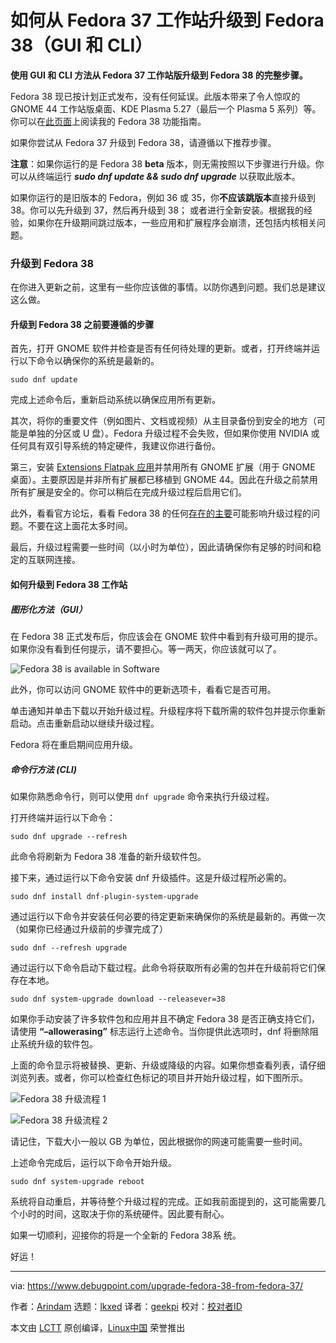 [#]: subject: "How to Upgrade to Fedora 38 from Fedora 37 Workstation (GUI and CLI)"
[#]: via: "https://www.debugpoint.com/upgrade-fedora-38-from-fedora-37/"
[#]: author: "Arindam https://www.debugpoint.com/author/admin1/"
[#]: collector: "lkxed"
[#]: translator: "geekpi"
[#]: reviewer: " "
[#]: publisher: " "
[#]: url: " "

如何从 Fedora 37 工作站升级到 Fedora 38（GUI 和 CLI）
======

**使用 GUI 和 CLI 方法从 Fedora 37 工作站版升级到 Fedora 38 的完整步骤。**

Fedora 38 现已按计划正式发布，没有任何延误。此版本带来了令人惊叹的 GNOME 44 工作站版桌面、KDE Plasma 5.27（最后一个 Plasma 5 系列）等。你可以在[此页面][1]上阅读我的 Fedora 38 功能指南。

如果你尝试从 Fedora 37 升级到 Fedora 38，请遵循以下推荐步骤。

**注意**：如果你运行的是 Fedora 38 **beta** 版本，则无需按照以下步骤进行升级。你可以从终端运行 _**sudo dnf update && sudo dnf upgrade**_ 以获取此版本。

如果你运行的是旧版本的 Fedora，例如 36 或 35，你**不应该跳版本**直接升级到 38。你可以先升级到 37，然后再升级到 38； 或者进行全新安装。根据我的经验，如果你在升级期间跳过版本，一些应用和扩展程序会崩溃，还包括内核相关问题。

### 升级到 Fedora 38

在你进入更新之前，这里有一些你应该做的事情。以防你遇到问题。我们总是建议这么做。

#### 升级到 Fedora 38 之前要遵循的步骤

首先，打开 GNOME 软件并检查是否有任何待处理的更新。或者，打开终端并运行以下命令以确保你的系统是最新的。

```
sudo dnf update
```

完成上述命令后，重新启动系统以确保应用所有更新。

其次，将你的重要文件（例如图片、文档或视频）从主目录备份到安全的地方（可能是单独的分区或 U 盘）。Fedora 升级过程不会失败，但如果你使用 NVIDIA 或任何具有双引导系统的特定硬件，我建议你进行备份。

第三，安装 [Extensions Flatpak 应用][2]并禁用所有 GNOME 扩展（用于 GNOME 桌面）。主要原因是并非所有扩展都已移植到 GNOME 44。因此在升级之前禁用所有扩展是安全的。你可以稍后在完成升级过程后启用它们。

此外，看看官方论坛，看看 Fedora 38 的任何[存在的主要][3]可能影响升级过程的问题。不要在这上面花太多时间。

最后，升级过程需要一些时间（以小时为单位），因此请确保你有足够的时间和稳定的互联网连接。

#### 如何升级到 Fedora 38 工作站

##### 图形化方法（GUI）

在 Fedora 38 正式发布后，你应该会在 GNOME 软件中看到有升级可用的提示。如果你没有看到任何提示，请不要担心。等一两天，你应该就可以了。

![Fedora 38 is available in Software][4]

此外，你可以访问 GNOME 软件中的更新选项卡，看看它是否可用。

单击通知并单击下载以开始升级过程。升级程序将下载所需的软件包并提示你重新启动。点击重新启动以继续升级过程。

Fedora 将在重启期间应用升级。

##### 命令行方法 (CLI)

如果你熟悉命令行，则可以使用 `dnf upgrade` 命令来执行升级过程。

打开终端并运行以下命令：

```
sudo dnf upgrade --refresh
```

此命令将刷新为 Fedora 38 准备的新升级软件包。

接下来，通过运行以下命令安装 dnf 升级插件。这是升级过程所必需的。

```
sudo dnf install dnf-plugin-system-upgrade
```

通过运行以下命令并安装任何必要的待定更新来确保你的系统是最新的。再做一次（如果你已经通过升级前的步骤完成了）

```
sudo dnf --refresh upgrade
```

通过运行以下命令启动下载过程。此命令将获取所有必需的包并在升级前将它们保存在本地。

```
sudo dnf system-upgrade download --releasever=38
```

如果你手动安装了许多软件包和应用并且不确定 Fedora 38 是否正确支持它们，请使用 **“–allowerasing”** 标志运行上述命令。当你提供此选项时，dnf 将删除阻止系统升级的软件包。

上面的命令显示将被替换、更新、升级或降级的内容。如果你想查看列表，请仔细浏览列表。或者，你可以检查红色标记的项目并开始升级过程，如下图所示。

![Fedora 38 升级流程 1][5]

![Fedora 38 升级流程 2][6]

请记住，下载大小一般以 GB 为单位，因此根据你的网速可能需要一些时间。

上述命令完成后，运行以下命令开始升级。

```
sudo dnf system-upgrade reboot
```

系统将自动重启，并等待整个升级过程的完成。正如我前面提到的，这可能需要几个小时的时间，这取决于你的系统硬件。因此要有耐心。

如果一切顺利，迎接你的将是一个全新的 Fedora 38系 统。

好运！

--------------------------------------------------------------------------------

via: https://www.debugpoint.com/upgrade-fedora-38-from-fedora-37/

作者：[Arindam][a]
选题：[lkxed][b]
译者：[geekpi](https://github.com/geekpi)
校对：[校对者ID](https://github.com/校对者ID)

本文由 [LCTT](https://github.com/LCTT/TranslateProject) 原创编译，[Linux中国](https://linux.cn/) 荣誉推出

[a]: https://www.debugpoint.com/author/admin1/
[b]: https://github.com/lkxed/
[1]: https://www.debugpoint.com/fedora-38/
[2]: https://flathub.org/apps/details/org.gnome.Extensions
[3]: https://discussion.fedoraproject.org/tags/c/ask/common-issues/82/none/f38
[4]: https://www.debugpoint.com/wp-content/uploads/2023/04/Fedora-38-is-available-in-Software.jpg
[5]: https://www.debugpoint.com/wp-content/uploads/2023/04/Fedora-38-Upgrade-process-1.jpg
[6]: https://www.debugpoint.com/wp-content/uploads/2023/04/Fedora-38-Upgrade-process-2.jpg